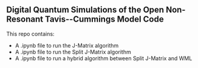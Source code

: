 ## Digital Quantum Simulations of the Open Non-Resonant Tavis--Cummings Model Code

This repo contains:

- A .ipynb file to run the J-Matrix algorithm
- A .ipynb file to run the Split J-Matrix algorithm
- A .ipynb file to run a hybrid algorithm between Split J-Matrix and WML
